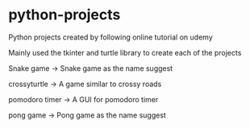 # python-projects
Python projects created by following online tutorial on udemy

Mainly used the tkinter and turtle library to create each of the projects

Snake game -> Snake game as the name suggest

crossyturtle -> A game similar to crossy roads

pomodoro timer -> A GUI for pomodoro timer

pong game -> Pong game as the name suggest
